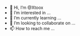 - 👋 Hi, I’m @Xtoox
- 👀 I’m interested in ...
- 🌱 I’m currently learning ...
- 💞️ I’m looking to collaborate on ...
- 📫 How to reach me ...

<!---
Xtoox/Xtoox is a ✨ special ✨ repository because its `README.md` (this file) appears on your GitHub profile.
You can click the Preview link to take a look at your changes.
--->
